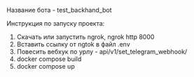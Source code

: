 Название бота - test_backhand_bot

Инструкция по запуску проекта:

1) Скачать или запустить ngrok, ngrok http 8000
2) Вставить ссылку от ngtok в файл .env
3) Повесить вебхук по урлу - api/v1/set_telegram_webhook/
4) docker compose build
5) docker compose up